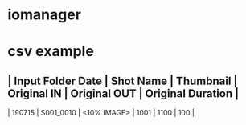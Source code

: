 # iomanager

# csv example

| Input Folder Date | Shot Name |  Thumbnail  | Original IN | Original OUT | Original Duration |
------------------------------------------------------------------------------------------------
| 190715            | S001_0010 | <10% IMAGE> | 1001        | 1100         | 100               |
